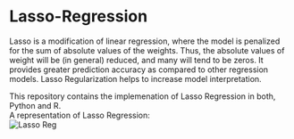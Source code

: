 # Lasso-Regression

Lasso is a modification of linear regression, where the model is penalized for the sum of absolute values of the weights. Thus, the absolute values of weight will be (in general) reduced, and many will tend to be zeros. It provides greater prediction accuracy as compared to other regression models. Lasso Regularization helps to increase model interpretation. <br>

This repository contains the implemenation of Lasso Regression in both, Python and R.<br>
A representation of Lasso Regression:<br>
<img src="https://www.cvxpy.org/_images/lasso_regression_11_0.svg" alt="Lasso Reg" class="center">
